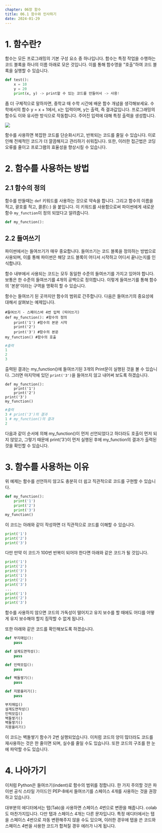 ```yaml
---
chapter: 06장 함수
title: 06.1 함수와 인사하기
date: 2024-01-29
---
```


# 1. 함수란?

함수는 모든 프로그래밍의 기본 구성 요소 중 하나입니다. 함수는 특정 작업을 수행하는 코드 블록을 하나의 이름 아래로 모은 것입니다. 이를 통해 함수명을 "호출"하여 코드 블록을 실행할 수 있습니다.

```python
def test():
    x = 10
    y = 20
    print(x, y) -> print할 수 있는 코드를 만들어서 -> 사용!
```

좀 더 구체적으로 말하자면, 중학교 때 수학 시간에 배운 함수 개념을 생각해보세요. 수학에서의 함수 y = x + 1에서, x는 입력이며, y는 출력, 즉 결과값입니다. 프로그래밍의 함수도 이와 유사한 방식으로 작동합니다. 주어진 입력에 대해 특정 출력을 생성합니다.

![](/images/python/chapter06/1-1.png)

함수를 사용하면 복잡한 코드를 단순화시키고, 반복되는 코드를 줄일 수 있습니다. 이로 인해 전체적인 코드가 더 깔끔해지고 관리하기 쉬워집니다. 또한, 이러한 접근법은 코딩 오류를 줄이고 프로그램의 효율성을 향상시킬 수 있습니다.

# 2. 함수를 사용하는 방법

## 2.1 함수의 정의

함수를 만들때는 `def` 키워드를 사용하는 것으로 약속을 합니다. 그리고 함수의 이름을 적고, 괄호를 적고, 콜론(`:`) 을 붙입니다. 이 키워드를 사용함으로써 파이썬에게 새로운 함수 `my_function`이 정의 되었다고 알려줍니다.

```python
def my_function():
```

## 2.2 들여쓰기

파이썬에서는 들여쓰기가 매우 중요합니다. 들여쓰기는 코드 블록을 정의하는 방법으로 사용되며, 이를 통해 파이썬은 해당 코드 블록이 어디서 시작하고 어디서 끝나는지를 인식합니다.

함수 내부에서 사용되는 코드는 모두 동일한 수준의 들여쓰기를 가지고 있어야 합니다. 보통은 한 수준의 들여쓰기를 4개의 공백으로 정의합니다. 이렇게 들여쓰기를 통해 함수의 '본문'이라는 구역을 명확히 할 수 있습니다.

함수는 들여쓰기 된 곳까지만 함수의 범위로 간주합니다. 다음은 들여쓰기의 중요성에 대해서 살펴보는 예제입니다.

```python-exec
#들여쓰기 - 스페이스바 4번 입력 (띄어쓰기)
def my_function(): #함수의 정의
    print('1') #함수의 본문 시작
    print('2')
    print('3') #함수의 본문
my_function() #함수의 호출
```

```python
#출력
1
2
3
```

출력된 결과는 my_function()에 들여쓰기된 3개의 Print문이 실행된 것을 볼 수 있습니다. 그러면 마지막에 있던 `print('3')`을 들여쓰지 않고 내어써 보도록 하겠습니다.

```python-exec
def my_function():
    print('1')
    print('2')
print('3')
my_function()
```

```python
#출력
3 # print('3')의 결과
1 # my_function()의 결과
2
```

다음과 같이 순서에 의해 my_function()이 먼저 선언되었다고 하더라도 호출이 먼저 되지 않았고, 그렇기 때문에 print(’3’)이 먼저 실행된 후에 my_function의 결과가 출력된 것을 확인할 수 있습니다.

# 3. 함수를 사용하는 이유

위 예제는 함수를 선언하지 않고도 충분히 더 쉽고 직관적으로 코드를 구현할 수 있습니다.

```python
def my_function():
    print('1')
    print('2')
    print('3')
my_function()
```

이 코드는 아래와 같이 작성하면 더 직관적으로 코드를 이해할 수 있습니다.

```python
print('1')
print('2')
print('3')
```

다만 만약 이 코드가 100번 반복이 되어야 한다면 아래와 같은 코드가 될 것입니다.

```python
print('1')
print('2')
print('3')
print('1')
print('2')
print('3')
...
print('1')
print('2')
print('3')
```

함수를 사용하지 않으면 코드의 가독성이 떨어지고 유지 보수를 할 때에도 어디를 어떻게 유지 보수해야 할지 짐작할 수 없게 됩니다.

또한 아래와 같은 코드를 확인해보도록 하겠습니다.

```python
def 부지매입():
    pass

def 설계도면작성():
    pass

def 인력모집():
    pass

def 벽돌쌓기():
    pass

def 지붕올리기():
    pass

부지매입()
설계도면작성()
인력모집()
벽돌쌓기()
벽돌쌓기()
지붕올리기()
```

이 코드는 벽돌쌓기 함수가 2번 실행되었습니다. 이처럼 코드의 양이 많더라도 코드를 재사용하는 것은 한 줄이면 되며, 실수를 줄일 수도 있습니다. 또한 코드의 구조를 한 눈에 파악할 수도 있습니다.

# 4. 나아가기

이처럼 Python은 들여쓰기(indent)로 함수의 범위를 정합니다. 한 가지 주의할 것은 파이썬 공식 스타일 가이드인 PEP-8에서 들여쓰기를 스페이스 4개를 사용하는 것을 권장하고 있습니다.

대부분의 에디터에서는 탭(Tab)을 사용하면 스페이스 4번으로 변환을 해줍니다. colab도 마찬가지입니다. 다만 탭과 스페이스 4개는 다른 문자입니다. 특정 에디터에서는 탭을 스페이스 4번으로 자동 변환해주지 않을 수도 있으며, 이러한 경우에 탭을 쓴 코드와 스페이스 4번을 사용한 코드가 합쳐질 경우 에러가 나게 됩니다.
